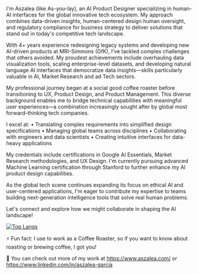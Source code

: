 I'm Aszalea (like As-you-lay), an AI Product Designer specializing in human-AI interfaces for the global innovative tech ecosystem. My approach combines data-driven insights, human-centered design human oversight, and regulatory compliance for business strategy to deliver solutions that stand out in today's competitive tech landscape.

With 4+ years experience redesigning legacy systems and developing new AI-driven products at MRI-Simmons (GfK), I've tackled complex challenges that others avoided. My proudest achievements include overhauling data visualization tools, scaling enterprise-level datasets, and developing natural language AI interfaces that democratize data insights—skills particularly valuable in AI, Market Research and ad Tech sectors.

My professional journey began at a social good coffee roaster before transitioning to UX, Product Design, and Product Management. This diverse background enables me to bridge technical capabilities with meaningful user experiences—a combination increasingly sought after by global most forward-thinking tech companies.

I excel at:
• Translating complex requirements into simplified design specifications
• Managing global teams across disciplines
• Collaborating with engineers and data scientists
• Creating intuitive interfaces for data-heavy applications

My credentials include certifications in Google AI Essentials, Market Research methodologies, and UX Design. I'm currently pursuing advanced Machine Learning certification through Stanford to further enhance my AI product design capabilities.

As the global tech scene continues expanding its focus on ethical AI and user-centered applications, I'm eager to contribute my expertise to teams building next-generation intelligence tools that solve real human problems.

Let's connect and explore how we might collaborate in shaping the AI landscape!

 [![Top Langs](https://github-readme-stats.vercel.app/api/top-langs/?username=Aszalea-Calderon&hide=ruby,shell)](https://github.com/Aszalea-Calderon)
</p>
 
⚡ Fun fact: I use to work as a Coffee Roaster, so if you want to know about roasting or brewing coffee, I got you!
<br/><p></p>
🔭 You can check out more of my work at https://www.aszalea.com/ or https://www.linkedin.com/in/aszalea-garcia

<!--
**Aszalea-Calderon/Aszalea-Calderon** is a ✨ _special_ ✨ repository because its `README.md` (this file) appears on your GitHub profile.


Here are some ideas to get you started:
#![GitHub streak stats](https://github-readme-streak-stats.herokuapp.com/?user=Aszalea-Calderon)

- 🔭 I’m currently working on ...
- 🌱 I’m currently learning ...
- 👯 I’m looking to collaborate on ...
- 🤔 I’m looking for help with ...
- 💬 Ask me about ...
- 📫 How to reach me: ...
- 😄 Pronouns: ...
- ⚡ Fun fact: ...
-->
